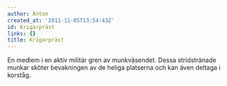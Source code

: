 ```yaml
---
author: Anton
created_at: '2011-11-05T13:54:43Z'
id: Krigarpräst
links: {}
title: Krigarpräst
---
```


En medlem i en aktiv militär gren av munkväsendet. Dessa stridstränade munkar sköter bevakningen av
de heliga platserna och kan även deltaga i korståg.
